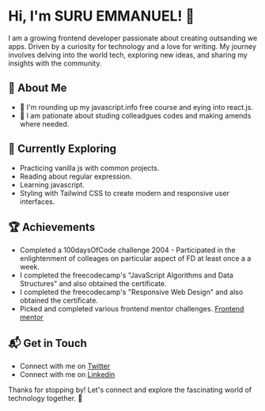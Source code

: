 # Hi, I'm SURU EMMANUEL! 👋

I am a growing frontend developer passionate about creating outsanding we apps. Driven by a curiosity for technology and a love for writing. My journey involves delving into the world tech, exploring new ideas, and sharing my insights with the community.

## 🚀 About Me

- 🔭 I'm rounding up my javascript.info free course and eying into react.js.
- 📝 I am pationate about studing colleadgues codes and making amends where needed.
 
## 🌱 Currently Exploring

  - Practicing vanilla js with common projects.
  - Reading about regular expression.
  - Learning javascript.
  - Styling with Tailwind CSS to create modern and responsive user interfaces.

 ## 🏆 Achievements

- Completed a 100daysOfCode challenge 2004 - Participated in the enlightenment of colleages on particular aspect of FD at least once a a week.
- I completed the freecodecamp's "JavaScript Algorithms and Data Structures" and also obtained the certificate.
- I completed the freecodecamp's "Responsive Web Design" and also obtained the certificate.
- Picked and completed various frontend mentor challenges. [Frontend mentor](https://www.frontendmentor.io/profile/suruaino) 


## 📬 Get in Touch

- Connect with me on [Twitter](https://www.twitter.com/suruaino)
- Connect with me on [Linkedin](https://www.linkedin.com/in/suru-emmanuel)


Thanks for stopping by! Let's connect and explore the fascinating world of technology together. 🚀

